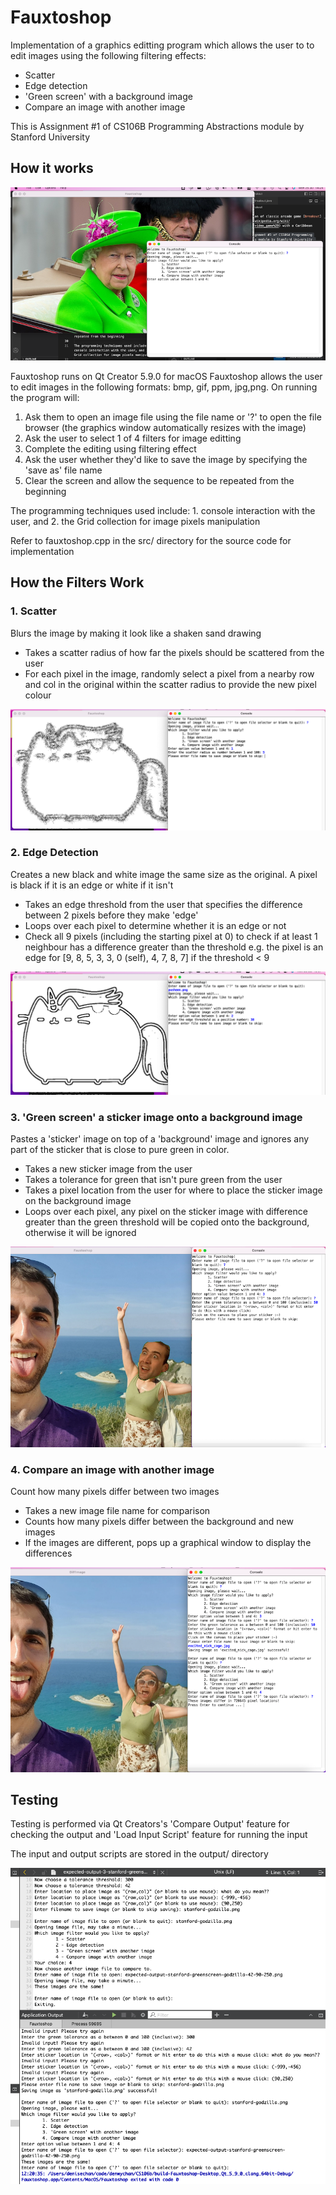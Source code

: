 # Fauxtoshop
Implementation of a graphics editting program which allows the user to to edit images using the following filtering effects:

- Scatter
- Edge detection
- 'Green screen' with a background image
- Compare an image with another image

This is Assignment #1 of CS106B Programming Abstractions module by Stanford University

## How it works

<img src="readme_images/readme_intro.png" alt="Filter options and an image of the Queen"/>

Fauxtoshop runs on Qt Creator 5.9.0 for macOS
Fauxtoshop allows the user to edit images in the following formats: bmp, gif, ppm, jpg,png. On running the program will:

1. Ask them to open an image file using the file name or '?' to open the file browser (the graphics window automatically resizes with the image)
2. Ask the user to select 1 of 4 filters for image editting
3. Complete the editing using filtering effect
4. Ask the user whether they'd like to save the image by specifying the 'save as' file name
5. Clear the screen and allow the sequence to be repeated from the beginning

The programming techniques used include: 1. console interaction with the user, and 2. the Grid collection for image pixels manipulation

Refer to fauxtoshop.cpp in the src/ directory for the source code for implementation

## How the Filters Work

### 1. Scatter

Blurs the image by making it look like a shaken sand drawing
- Takes a scatter radius of how far the pixels should be scattered from the user
- For each pixel in the image, randomly select a pixel from a nearby row and col in the original within the scatter radius to provide the new pixel colour

<img src="readme_images/readme_scatter.png" alt="Pusheen cat with scatter effects"/>


### 2. Edge Detection

Creates a new black and white image the same size as the original. A pixel is black if it is an edge or white if it isn't
- Takes an edge threshold from the user that specifies the difference between 2 pixels before they make 'edge'
- Loops over each pixel to determine whether it is an edge or not
- Check all 9 pixels (including the starting pixel at 0) to check if at least 1 neighbour has a difference greater than the threshold e.g. the pixel is an edge for [9, 8, 5, 3, 3, 0 (self), 4, 7, 8, 7] if the threshold < 9

<img src="readme_images/readme_edge.png" alt="Pusheen cat in black and white"/>


### 3. 'Green screen' a sticker image onto a background image

Pastes a 'sticker' image on top of a 'background' image and ignores any part of the sticker that is close to pure green in color.
- Takes a new sticker image from the user
- Takes a tolerance for green that isn't pure green from the user
- Takes a pixel location from the user for where to place the sticker image on the background image
- Loops over each pixel, any pixel on the sticker image with difference greater than the green threshold will be copied onto the background, otherwise it will be ignored

<img src="readme_images/readme_greenscreen.png" alt="Nick Cage green screen effect"/>


### 4. Compare an image with another image

Count how many pixels differ between two images
- Takes a new image file name for comparison
- Counts how many pixels differ between the background and new images
- If the images are different, pops up a graphical window to display the differences

<img src="readme_images/readme_compare.png" alt="Compare Nick Cage green screen with original"/>


## Testing

Testing is performed via Qt Creators's 'Compare Output' feature for checking the output and 'Load Input Script' feature for running the input

The input and output scripts are stored in the output/ directory

<img src="readme_images/readme_testing.png" alt="Testing with input scripts"/>
